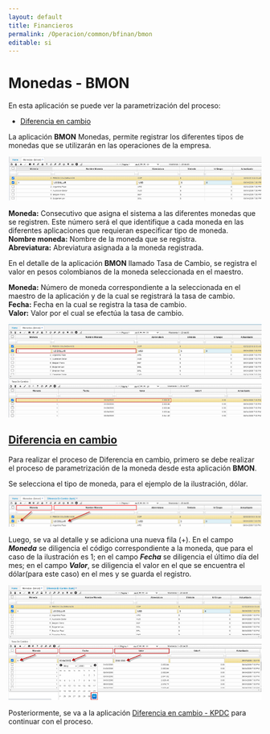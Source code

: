 ```yaml
---
layout: default
title: Financieros
permalink: /Operacion/common/bfinan/bmon
editable: si
---
```


# Monedas - BMON  

En esta aplicación se puede ver la parametrización del proceso:  

* [Diferencia en cambio](http://docs.oasiscom.com/Operacion/common/bfinan/bmon#Diferencia-en-cambio) 

La aplicación **BMON** Monedas, permite registrar los diferentes tipos de monedas que se utilizarán en las operaciones de la empresa.  

![](bmon1.png)

**Moneda:** Consecutivo que asigna el sistema a las diferentes monedas que se registren. Este número será el que identifique a cada moneda en las diferentes aplicaciones que requieran especificar tipo de moneda.  
**Nombre moneda:** Nombre de la moneda que se registra.  
**Abreviatura:** Abreviatura asignada a la moneda registrada.  

En el detalle de la aplicación **BMON** llamado Tasa de Cambio, se registra el valor en pesos colombianos de la moneda seleccionada en el maestro.  

**Moneda:** Número de moneda correspondiente a la seleccionada en el maestro de la aplicación y de la cual se registrará la tasa de cambio.  
**Fecha:** Fecha en la cual se registra la tasa de cambio.  
**Valor:** Valor por el cual se efectúa la tasa de cambio.  


![](bmon2.png)  

##  [Diferencia en cambio](http://docs.oasiscom.com/Operacion/common/bfinan/bmon#Diferencia-en-cambio)  

Para realizar el proceso de Diferencia en cambio, primero se debe realizar el proceso de parametrización de la moneda desde esta aplicación **BMON**.  

Se selecciona el tipo de moneda, para el ejemplo de la ilustración, dólar.  

![](bmon3.png)  

Luego, se va al detalle y se adiciona una nueva fila (+).  En el campo **_Moneda_** se diligencia el código correspondiente a la moneda, que para el caso de la ilustración es 1; en el campo **_Fecha_** se diligencia el último día del mes; en el campo **_Valor_**, se diligencia el valor en el que se encuentra el dólar(para este caso) en el mes y se guarda el registro. 


![](bmon4.png)  


Posteriormente, se va a la aplicación [Diferencia en cambio - KPDC](http://docs.oasiscom.com/Operacion/erp/contabilidad/kproceso/kpdc) para continuar con el proceso.  





